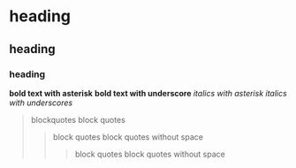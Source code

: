 # heading
## heading
### heading
**bold text with asterisk**
__bold text with underscore__
*italics with asterisk*
_italics with underscores_
> blockquotes
> block quotes
> > block quotes
>> block quotes without space
> > > block quotes
>>> block quotes without space 
